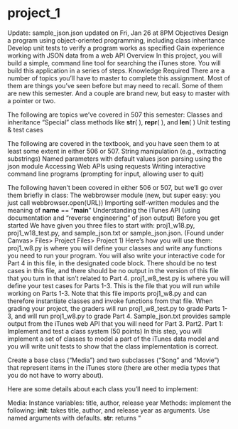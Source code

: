 # project_1

Update: sample_json.json updated on Fri, Jan 26 at 8PM
Objectives
Design a program using object-oriented programming, including class inheritance
Develop unit tests to verify a program works as specified
Gain experience working with JSON data from a web API
Overview
In this project, you will build a simple, command line tool for searching the iTunes store. You will build this application in a series of steps.
Knowledge Required
There are a number of topics you’ll have to master to complete this assignment. Most of them are things you’ve seen before but may need to recall. Some of them are new this semester. And a couple are brand new, but easy to master with a pointer or two.

The following are topics we’ve covered in 507 this semester:
Classes and inheritance
“Special” class methods like __str__( ), __repr__( ), and  __len__( )
Unit testing & test cases

The following are covered in the textbook, and you have seen them to at least some extent in either 506 or 507.
String manipulation (e.g., extracting substrings)
Named parameters with default values
json parsing using the json module
Accessing Web APIs using requests
Writing interactive command line programs (prompting for input, allowing user to quit)

The following haven’t been covered in either 506 or 507, but we’ll go over them briefly in class:
The webbrowser module (new, but super easy: you just call webbrowser.open(URL))
Importing self-written modules and the meaning of __name__ == “__main__”
Understanding the iTunes API (using documentation and “reverse engineering” of json output)
Before you get started
We have given you three files to start with: proj1_w18.py, proj1_w18_test.py, and sample_json.txt or sample_json.json. (Found under Canvas> Files> Project Files> Project 1)
Here’s how you will use them:
proj1_w8.py is where you will define your classes and write any functions you need to run your program. You will also write your interactive code for Part 4 in this file, in the designated code block. There should be no test cases in this file, and there should be no output in the version of this file that you turn in that isn’t related to Part 4.
proj1_w8_test.py is where you will define your test cases for Parts 1-3. This is the file that you will run while working on Parts 1-3. Note that this file imports proj1_w8.py and can therefore instantiate classes and invoke functions from that file. When grading your project, the graders will run proj1_w8_test.py to grade Parts 1-3, and will run proj1_w8.py to grade Part 4.
Sample_json.txt provides sample output from the iTunes web API that you will need for Part 3. Part2.
Part 1: Implement and test a class system (50 points)
In this step, you will implement a set of classes to model a part of the iTunes data model and you will write unit tests to show that the class implementation is correct.

Create a base class (“Media”) and two subclasses (“Song” and “Movie”) that represent items in the iTunes store (there are other media types that you do not have to worry about).

Here are some details about each class you’ll need to implement:

Media: 
Instance variables: title, author, release year
Methods: implement the following:
__init__: takes title, author, and release year as arguments. Use named arguments with defaults.
__str__: returns “<title> by <author> (<release year>)”, filling in the appropriate instance variables. For example “Bridget Jones's Diary (Unabridged) by Helen Fielding (2012).”
__len__: returns 0
Song (subclass of Media):	
Additional instance variables: album, track length
Methods:
__init__: takes title, author, release year, album, genre, and track length as arguments. Use named arguments with defaults. Call super( ) to initialize variables that belong to Media
__str__: add “[<genre>]” to the end of the output from Media.__str__( ). For example “Hey Jude by The Beatles (1968) [Rock]”
__len__: return track length in seconds
Movie (subclass of Media):
Additional instance variables: rating, movie length
Methods:
__init__: takes title, author, release year, rating, and movie length as arguments. Use named arguments with defaults. Call super( ) to initialize variables that belong to Media.
__str__: add “[<rating>]” to the end of the output from Media.__str__( ). For example “Jaws by Steven Speilberg (1975) [PG]”
__len__: return movie length in minutes (rounded to nearest minute)
Test cases
Create test cases that show:
All class constructors work as specified, and correctly populate instance variables
__str__ and __len__ work properly for all three classes
Classes do NOT have instance variables that are not relevant to them (e.g., Songs and Media do not have a ‘rating’ instance variable)

You must implement at least 3 test functions, and include at least 15 assertions (total, across all test functions). It’s fine to include more of either.
Assessment
You will be assessed on 
Whether your tests cover the criteria listed above
Whether your tests pass
Whether you have used super( ) correctly to avoid repeating code
Notes
For this part, you will be creating objects “by hand,” i.e., by passing explicit information into the constructors. You will not be creating objects using JSON. That will be covered in the next part.
Part 2: Create objects from JSON (50 points)
Now add the ability to create objects using JSON. We have provided sample JSON for three media types that iTunes supports. You will show that you can correctly parse each of these JSON objects into properly constructed objects of the correct type.

To avoid repeating code, you should make sure that the Media class does as much of the parsing as possible, and that each subclass only parses information that is specific to that class.

Suggested approach: Add a named parameter ‘json’ to each constructor. This should have a default value of None, so as not to break your Part 1 tests. Depending on the value of json, either create the object from the json or from the explicit parameters used in Part 1.
Test Cases
Create test cases that show:
Objects of each class (Media, Song, Movie) are created correctly from the relevant JSON string. “Created correctly” means that instance variables are set to correct values and class methods (eg., __str__, __len__) behave correctly.

You must implement at least one test function (three would be reasonable too), with at least 15 assertions to test that all relevant instance variables are created as specified.
Assessment
You will be assessed on 
Whether your tests cover the criteria listed above
Whether your tests pass
Whether you have used super( ) correctly to avoid repeating code
Part 3: Create objects from iTunes API (50 points)
Add the ability to fetch data from the iTunes API, and create lists of objects from the data retrieved. Since the data may change between calls, you will only need to show that the data returned from a set of pre-defined queries (of your choice) is processed by your program without errors, and that the number of objects created is within an expected range (either 0 or “more than zero but less than or equal to the number of results requested”).
Test Cases
Create test cases that show that your program responds within expected ranges to a several diverse queries, including common words (“baby,” “love”), less common words that are likely to produce specific matches (“moana,” “helter skelter”), nonsense queries (“&@#!$”), and a blank query.
Assessment
You will be assessed on
whether your tests cover the criteria listed above
whether your tests pass
whether you construct the correct type of object given the contents of a JSON object
Notes
The iTunes API limits you to “about 20 calls per minute.” If you don’t make more than 20 API calls in any of your test cases (and you don’t need to make nearly that many), you should be fine. If this turns out to be a problem, you might consider caching results to use offline while debugging. If you took 506 previously you may have access to caching code that you can try to adapt and use here. Caching is not required for this assignment and not even particularly recommended unless you are very comfortable with it. We will work on caching later in the semester.
Part 4: Create an interactive search interface (50 points)
For this last part, you will add the ability for users to enter their own queries and receive nicely formatted results. The output should be formatted as follows:
The results should be grouped into Songs, Movies, and Other Media. In each category, the results should be printed using their __str__ representation, one per line. 
Each result should be preceded by a number, starting at 1 and going up, printed at the beginning of the line.

When the program first runs, the user should be presented with two options: enter a search term, or enter exit to quit. After a query has been run, a third option becomes available: launch preview. To launch a preview, the user enters the number of the result they want to preview. Your program will then use the webbrowser module to open the trackViewURL embedded in the JSON item description, while also printing the URL to the screen.
Test Cases
You do not need to implement test cases for Part 4. We will test this part of your code manually.

Assessment
You will be assessed on:
Whether your program returns expected results (we will compare output with a reference implementation we have built and see if the results are the same)
Whether the results are grouped and formatted appropriately
Whether the preview functionality works
Partial credit is possible if you are only able to get parts of this working

Part 4 Sample Output
$ python proj1_w18.py

Enter a search term, or “exit” to quit: Beatles

SONGS
1 Hey Jude by The Beatles (1968) [Rock]
2 Yesterday by The Beatles (1965) [Rock]
... 

MOVIES
24 Help! by Richard Lester (1965) [G]
25 Yellow Submarine by George Dunning (1967) [G]
... 

OTHER MEDIA
47 The Beatles by Hunter Davies (2009)
48 Dreaming the Beatles by Rob Sheffield (2017)
...

Enter a number for more info, or another search term, or exit: 2

Launching https://itunes.apple.com/us/album/hey-jude/400835735?i=400835962&uo=4 in web browser…

Enter a number for more info, or another search term, or exit: exit

Bye!

A few notes:
What’s shown above is hypothetical output--not generated by actual code. Your results will almost certainly be different--this is just intended as an example of the format and interaction. 
The “...”s that show up above would NOT be part of your program output. We just didn’t want to fill up a lot of space with lots of search results.
There should be no repeated numbers--start with 1 and increment the number for each result.
Your results should be grouped into SONGS, MOVIES, and OTHER MEDIA, and these categories should always appear in the same order
Where it says “Launching XXX in web browser…” above you should actually launch the specified URL in a web browser.
You will need to test if the user’s input is a number (in which case you’d launch the browser) or a string (in which case you’d do a new search). The input ‘3’ would launch the browser, since it can be converted to a number. The input ‘2 Live Crew’, however, should be treated as a string. int( ) and str( ) are your friends here.
You will have to think about what to do when there are no results in a category, or no results at all! Your program should give output that will inform the user of what has happened in such cases.

